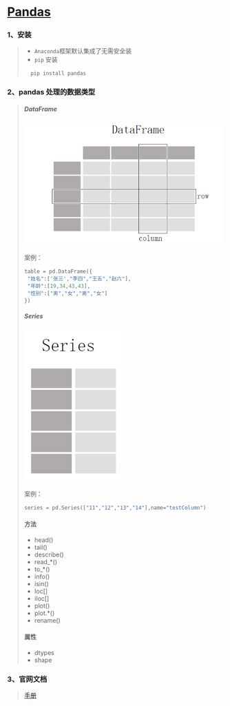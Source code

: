 # [Pandas](https://pandas.pydata.org/docs/getting_started/intro_tutorials/index.html)


### 1、安装
> - `Anaconda`框架默认集成了无需安全装
> - `pip` 安装
> ~~~
>   pip install pandas
> ~~~
> 
### 2、pandas 处理的数据类型
> ##### **DataFrame**
>
> ![./assert/img.png](./assert/img.png)
>
> 案例：
>
> ~~~python
> table = pd.DataFrame({
>  "姓名":['张三',"李四","王五","赵六"],
>  "年龄":[19,34,43,43],
>  "性别":["男","女","男","女"]
> })
> ~~~
>
> 
>
> ##### **Series**
> ![./assert/img_1.png](./assert/img_1.png)
>
> 案例：
>
> ~~~python
> series = pd.Series(["11","12","13","14"],name="testColumn")
> ~~~
>
> 
>
> #### 方法
> - head()
> - tail()
> - describe()
> - read_*()
> - to_*()
> - info()
> - isin()
> - loc[]
> - iloc[]
> - plot()
> - plot.*()
> - rename()
> #### 属性
> - dtypes 
> - shape

### 3、官网文档

> [手册](https://pandas.pydata.org/docs/user_guide/10min.html)